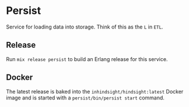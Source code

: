 # Persist

Service for loading data into storage. Think of this as the `L` in `ETL`.

## Release

Run `mix release persist` to build an Erlang release for this service.

## Docker

The latest release is baked into the `inhindsight/hindsight:latest` Docker image
and is started with a `persist/bin/persist start` command.
